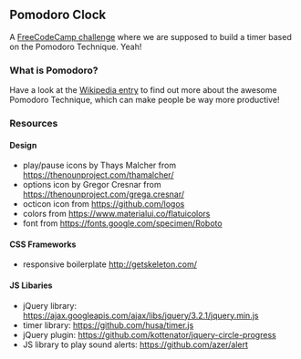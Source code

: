 ## Pomodoro Clock
A <a href="https://www.freecodecamp.org/challenges/build-a-pomodoro-clock">FreeCodeCamp challenge</a> where we are supposed to build a timer based on the Pomodoro Technique. Yeah!

### What is Pomodoro?
Have a look at the <a href="https://en.wikipedia.org/wiki/Pomodoro_Technique">Wikipedia entry</a> to find out more about the awesome Pomodoro Technique, which can make people be way more productive!

### Resources
#### Design
- play/pause icons by Thays Malcher from https://thenounproject.com/thamalcher/
- options icon by Gregor Cresnar from https://thenounproject.com/grega.cresnar/
- octicon icon from https://github.com/logos
- colors from https://www.materialui.co/flatuicolors
- font from https://fonts.google.com/specimen/Roboto
#### CSS Frameworks
- responsive boilerplate http://getskeleton.com/
#### JS Libaries
- jQuery library: https://ajax.googleapis.com/ajax/libs/jquery/3.2.1/jquery.min.js
- timer library: https://github.com/husa/timer.js
- jQuery plugin: https://github.com/kottenator/jquery-circle-progress
- JS library to play sound alerts: https://github.com/azer/alert
